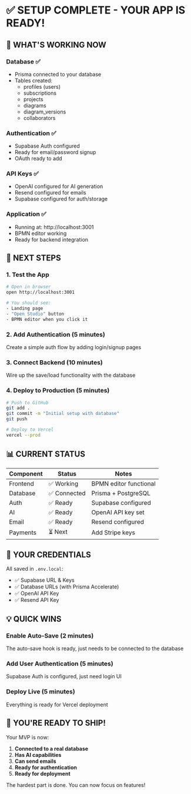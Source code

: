 # ✅ SETUP COMPLETE - YOUR APP IS READY!

## **🎉 WHAT'S WORKING NOW**

### **Database** ✅
- Prisma connected to your database
- Tables created:
  - profiles (users)
  - subscriptions
  - projects
  - diagrams
  - diagram_versions
  - collaborators

### **Authentication** ✅
- Supabase Auth configured
- Ready for email/password signup
- OAuth ready to add

### **API Keys** ✅
- OpenAI configured for AI generation
- Resend configured for emails
- Supabase configured for auth/storage

### **Application** ✅
- Running at: http://localhost:3001
- BPMN editor working
- Ready for backend integration

## **🚀 NEXT STEPS**

### **1. Test the App**
```bash
# Open in browser
open http://localhost:3001

# You should see:
- Landing page
- "Open Studio" button
- BPMN editor when you click it
```

### **2. Add Authentication (5 minutes)**
Create a simple auth flow by adding login/signup pages

### **3. Connect Backend (10 minutes)**
Wire up the save/load functionality with the database

### **4. Deploy to Production (5 minutes)**
```bash
# Push to GitHub
git add .
git commit -m "Initial setup with database"
git push

# Deploy to Vercel
vercel --prod
```

## **📊 CURRENT STATUS**

| Component | Status | Notes |
|-----------|--------|-------|
| Frontend | ✅ Working | BPMN editor functional |
| Database | ✅ Connected | Prisma + PostgreSQL |
| Auth | ✅ Ready | Supabase configured |
| AI | ✅ Ready | OpenAI API key set |
| Email | ✅ Ready | Resend configured |
| Payments | ⏳ Next | Add Stripe keys |

## **🔑 YOUR CREDENTIALS**

All saved in `.env.local`:
- ✅ Supabase URL & Keys
- ✅ Database URLs (with Prisma Accelerate)
- ✅ OpenAI API Key
- ✅ Resend API Key

## **💡 QUICK WINS**

### **Enable Auto-Save (2 minutes)**
The auto-save hook is ready, just needs to be connected to the database

### **Add User Authentication (5 minutes)**  
Supabase Auth is configured, just need login UI

### **Deploy Live (5 minutes)**
Everything is ready for Vercel deployment

## **🎯 YOU'RE READY TO SHIP!**

Your MVP is now:
1. **Connected to a real database**
2. **Has AI capabilities**
3. **Can send emails**
4. **Ready for authentication**
5. **Ready for deployment**

The hardest part is done. You can now focus on features!
